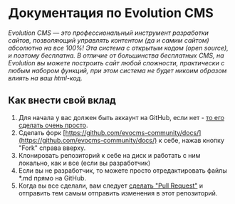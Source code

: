 # Документация по Evolution CMS

*Evolution CMS — это профессиональный инструмент разработки сайтов, позволяющий управлять контентом (да и самим сайтом) абсолютно на все 100%! Эта система с открытым кодом (open source), и поэтому бесплатна. В отличие от большинства бесплатных CMS, на Evolution вы можете построить сайт любой сложности, практически с любым набором функций, при этом система не будет никоим образом влиять на ваш html-код.*


## Как внести свой вклад
1. Для начала у вас должен быть аккаунт на GitHub, если нет - [то его сделать очень просто](https://github.com/join).
2. Сделать форк [https://github.com/evocms-community/docs/](https://github.com/evocms-community/docs/) к себе, нажав кнопку "Fork" справа вверху.
3. Клонировать репозиторий к себе на диск и работать с ним локально, как и все (если вы разработчик)
4. Если вы не разработчик, то можете просто отредактировать файлы *.md прямо на GitHub.
5. Когда вы все сделали, вам следует [сделать "Pull Request"](https://help.github.com/articles/creating-a-pull-request) и отправить тем самым отправить изменения в этот репозиторий.

